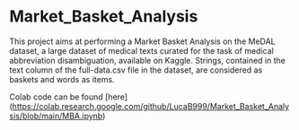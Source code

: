 # Market_Basket_Analysis
This project aims at performing a Market Basket Analysis on the MeDAL dataset, a large dataset of medical texts curated for the task of medical abbreviation disambiguation, available on Kaggle. 
Strings, contained in the text column of the full-data.csv file in the dataset, are considered as baskets and words as items.

Colab code can be found [here] (https://colab.research.google.com/github/LucaB999/Market_Basket_Analysis/blob/main/MBA.ipynb)


